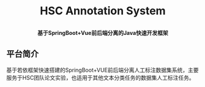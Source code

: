 
<h1 align="center" style="margin: 30px 0 30px; font-weight: bold;">HSC Annotation System</h1>
<h4 align="center">基于SpringBoot+Vue前后端分离的Java快速开发框架</h4>


## 平台简介
基于若依框架快速搭建的SpringBoot+VUE前后端分离人工标注数据集系统，主要服务于HSC团队论文实验，也适用于其他文本分类任务的数据集人工标注任务。


